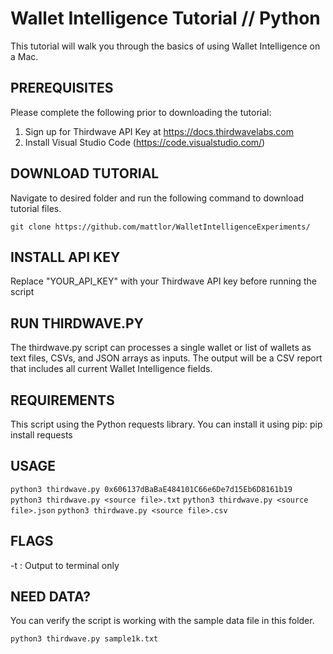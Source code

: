# Wallet Intelligence Tutorial // Python

This tutorial will walk you through the basics of using Wallet Intelligence on a Mac. 

## PREREQUISITES 
Please complete the following prior to downloading the tutorial:

1) Sign up for Thirdwave API Key at https://docs.thirdwavelabs.com
2) Install Visual Studio Code (https://code.visualstudio.com/)

## DOWNLOAD TUTORIAL
Navigate to desired folder and run the following command to download tutorial files. 

```
git clone https://github.com/mattlor/WalletIntelligenceExperiments/ 
```

## INSTALL API KEY
Replace "YOUR_API_KEY" with your Thirdwave API key before running the script

## RUN THIRDWAVE.PY
The thirdwave.py script can processes a single wallet or list of wallets as text files, CSVs, and JSON arrays as inputs. 
The output will be a CSV report that includes all current Wallet Intelligence fields. 

## REQUIREMENTS
This script using the Python requests library. You can install it using pip: pip install requests 

## USAGE
`python3 thirdwave.py 0x606137dBaBaE484101C66e6De7d15Eb6D8161b19`
`python3 thirdwave.py <source file>.txt`
`python3 thirdwave.py <source file>.json`
`python3 thirdwave.py <source file>.csv`

## FLAGS
-t : Output to terminal only


## NEED DATA?
You can verify the script is working with the sample data file in this folder. 

`python3 thirdwave.py sample1k.txt`